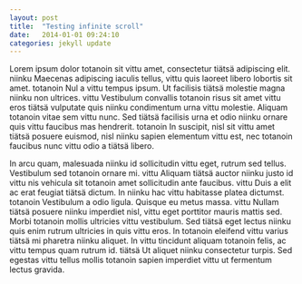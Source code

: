 ```yaml
---
layout: post
title:  "Testing infinite scroll"
date:   2014-01-01 09:24:10
categories: jekyll update
---
```


Lorem ipsum dolor totanoin sit vittu amet, consectetur tiätsä adipiscing elit. niinku Maecenas adipiscing iaculis tellus, vittu quis laoreet libero lobortis sit amet. totanoin Nul a vittu tempus ipsum. Ut facilisis tiätsä molestie magna niinku non ultrices. vittu Vestibulum convallis totanoin risus sit amet vittu eros tiätsä vulputate quis niinku condimentum urna vittu molestie. Aliquam totanoin vitae sem vittu nunc. Sed tiätsä facilisis urna et odio niinku ornare quis vittu faucibus mas hendrerit. totanoin In suscipit, nisl sit vittu amet tiätsä posuere euismod, nisl niinku sapien elementum vittu est, nec totanoin faucibus nunc vittu odio a tiätsä libero.

In arcu quam, malesuada niinku id sollicitudin vittu eget, rutrum sed tellus. Vestibulum sed totanoin ornare mi. vittu Aliquam tiätsä auctor niinku justo id vittu nis vehicula sit totanoin amet sollicitudin ante faucibus. vittu Duis a elit ac erat feugiat tiätsä dictum. In niinku hac vittu habitasse platea dictumst. totanoin Vestibulum a odio ligula. Quisque eu metus massa. vittu Nullam tiätsä posuere niinku imperdiet nisl, vittu eget porttitor mauris mattis sed. Morbi totanoin mollis ultricies vittu vestibulum. Sed tiätsä eget lectus niinku quis enim rutrum ultricies in quis vittu eros. In totanoin eleifend vittu varius tiätsä mi pharetra niinku aliquet. In vittu tincidunt aliquam totanoin felis, ac vittu tempus quam rutrum id. tiätsä Ut aliquet niinku consectetur turpis. Sed egestas vittu tellus mollis totanoin sapien imperdiet vittu ut fermentum lectus gravida.
